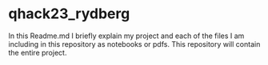 # qhack23_rydberg

In this Readme.md I briefly explain my project and each of the files I am including in this repository as notebooks or pdfs. This repository will contain the entire project.
